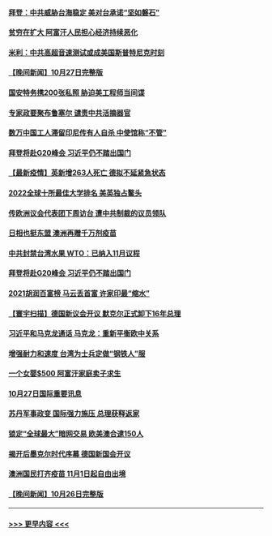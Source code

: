 #### [拜登：中共威胁台海稳定 美对台承诺“坚如磐石”](../pages/prog202/a103254216.md?t=10281250) 
#### [贫穷在扩大 阿富汗人民担心经济持续恶化](../pages/prog202/a103254082.md?t=10281250) 
#### [米利：中共高超音速测试或成美国斯普特尼克时刻](../pages/prog202/a103254053.md?t=10281250) 
#### [【晚间新闻】10月27日完整版](../pages/prog202/a103254141.md?t=10281250) 
#### [国安特务携200张私照 胁迫美工程师当间谍](../pages/prog202/a103253025.md?t=10281250) 
#### [专家政要聚布鲁塞尔 谴责中共活摘器官](../pages/prog202/a103253974.md?t=10281250) 
#### [数万中国工人滞留印尼传有人自杀 中使馆称“不管”](../pages/prog202/a103253959.md?t=10281250) 
#### [拜登将赴G20峰会 习近平仍不踏出国门](../pages/prog202/a103253997.md?t=10281250) 
#### [【最新疫情】英新增263人死亡 德拟不延紧急状态](../pages/prog202/a103253740.md?t=10281250) 
#### [2022全球十所最佳大学排名 美英独占鳌头](../pages/prog202/a103253928.md?t=10281250) 
#### [传欧洲议会代表团下周访台 遭中共制裁的议员领队](../pages/prog202/a103253698.md?t=10281250) 
#### [日相也挺东盟 澳洲再赠千万剂疫苗](../pages/prog202/a103253710.md?t=10281250) 
#### [中共封禁台湾水果 WTO：已纳入11月议程](../pages/prog202/a103253642.md?t=10281250) 
#### [拜登将赴G20峰会 习近平仍不踏出国门](../pages/prog202/a103253644.md?t=10281250) 
#### [2021胡润百富榜 马云丢首富 许家印最“缩水”](../pages/prog202/a103253655.md?t=10281250) 
#### [【寰宇扫描】德国新议会开议 默克尔正式卸下16年总理](../pages/prog202/a103253640.md?t=10281250) 
#### [习近平和马克龙通话 马克龙：重新平衡欧中关系](../pages/prog202/a103253638.md?t=10281250) 
#### [增强耐力和速度 台湾为士兵定做“钢铁人”服](../pages/prog202/a103253564.md?t=10281250) 
#### [一个女婴$500 阿富汗家庭卖子求生](../pages/prog202/a103253570.md?t=10281250) 
#### [10月27日国际重要讯息](../pages/prog202/a103253497.md?t=10281250) 
#### [苏丹军事政变 国际强力施压 总理获释返家](../pages/prog202/a103253355.md?t=10281250) 
#### [锁定“全球最大”暗网交易 欧美澳合逮150人](../pages/prog202/a103253320.md?t=10281250) 
#### [揭开后墨克尔时代序幕 德国新国会开议](../pages/prog202/a103253301.md?t=10281250) 
#### [澳洲国民打齐疫苗 11月1日起自由出境](../pages/prog202/a103253250.md?t=10281250) 
#### [【晚间新闻】10月26日完整版](../pages/prog202/a103253157.md?t=10281250) 

----
#### [ >>> 更早内容 <<< ](../indexes/prog202-earlier.md)
